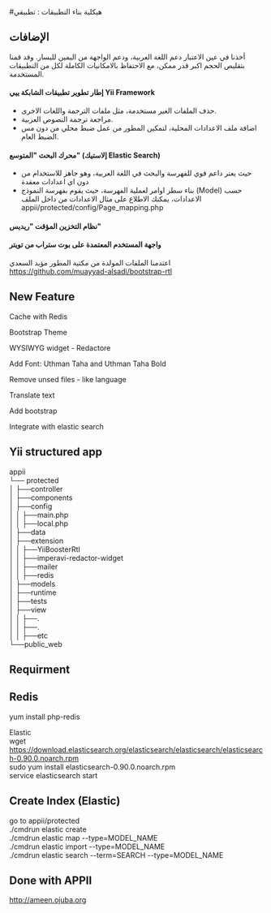 #هيكلية بناء التطبيقات : تطبيقي‎

## الإضافات


أخذنا في عين الاعتبار دعم اللغة العربية، ودعم الواجهة من اليمين لليسار. وقد قمنا بتقليص الحجم اكبر قدر ممكن، مع الاحتفاظ بالامكانيات الكاملة لكل من التطبيقات المستخدمة. 

#### إطار تطوير تطبيقات الشابكة ييي Yii Framework 
* حذف الملفات الغير مستخدمة، مثل ملفات الترجمة واللغات الاخرى.
* مراجعة ترجمة النصوص العربية. 
* اضافة ملف الاعدادات المحلية، لتمكين المطور من عمل ضبط محلي من دون مس الضبط العام.


#### محرك البحث "المتوسع" (إلاستيك Elastic Search)
* حيث يعتر داعم قوي للفهرسة والبحث في اللغة العربية، وهو جاهز للاستخدام من دون اي اعدادات معقدة
* بناء سطر اوامر لعملية الفهرسة، حيث يقوم بفهرسة النموذج (Model) حسب الاعدادات، يمكنك الاطلاع على مثال الاعدادات من داخل الملف appii/protected/config/Page_mapping.php


#### نظام التخزين المؤقت "ريديس"

#### واجهة المستخدم المعتمدة على بوت ستراب من تويتر
اعتدمنا الملفات المولدة من مكتبة المطور مؤيد السعدي https://github.com/muayyad-alsadi/bootstrap-rtl








## New Feature
Cache with Redis

Bootstrap Theme

WYSIWYG widget - Redactore

Add Font: Uthman Taha and Uthman Taha Bold

Remove unsed files - like language

Translate text

Add bootstrap

Integrate with elastic search


## Yii structured app
appii <br/>
└──	protected <br/>
│	├──controller   <br/>
│	├──components  <br/>
│	├──config <br/>
│	│	├──main.php <br/>
│	│	├──local.php <br/>
│	├──data <br/>
│	├──extension <br/>
│	│	├──YiiBoosterRtl <br/>
│	│	├──imperavi-redactor-widget <br/>
│	│	├──mailer <br/>
│	│	├──redis <br/>
│	├──models <br/>
│	├──runtime <br/>
│	├──tests <br/>
│	├──view <br/>
│	│	├──. <br/>
│	│	├──. <br/>
│	│	├──etc <br/>
└──public_web <br/>

	

## Requirment 
## Redis  <br/>
yum install php-redis<br/>

Elastic <br/>
wget https://download.elasticsearch.org/elasticsearch/elasticsearch/elasticsearch-0.90.0.noarch.rpm <br/>
sudo yum install elasticsearch-0.90.0.noarch.rpm <br/>
service elasticsearch start <br/>


## Create Index (Elastic)
go to appii/protected <br/>
./cmdrun elastic create <br/>
./cmdrun elastic map --type=MODEL_NAME <br/>
./cmdrun elastic import --type=MODEL_NAME <br/>
./cmdrun elastic  search --term=SEARCH --type=MODEL_NAME


## Done with APPII
<a href=http://ameen.ojuba.org/>http://ameen.ojuba.org</a>
